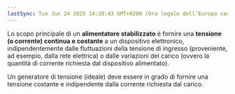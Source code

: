 ```yaml
---
lastSync: Tue Jun 24 2025 14:38:43 GMT+0200 (Ora legale dell’Europa centrale)
---
```

Lo scopo principale di un **alimentatore stabilizzato** è fornire una **tensione (o corrente) continua e costante** a un dispositivo elettronico, indipendentemente dalle fluttuazioni della tensione di ingresso (proveniente, ad esempio, dalla rete elettrica) o dalle variazioni del carico (ovvero la quantità di corrente richiesta dal dispositivo alimentato).

Un generatore di tensione (ideale) deve essere in grado di fornire una tensione costante e indipendente dalla corrente richiesta dal carico.